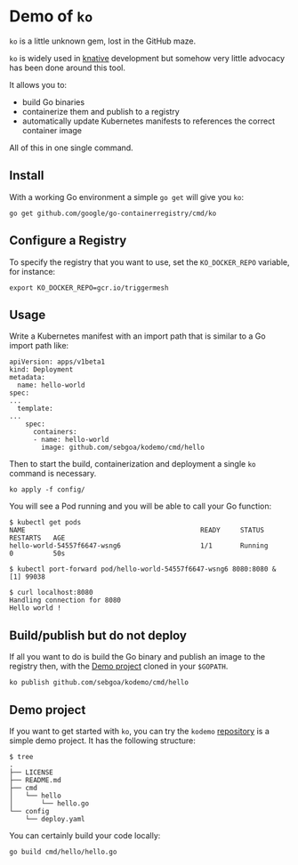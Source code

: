 # Demo of `ko`

`ko` is a little unknown gem, lost in the GitHub maze.

`ko` is widely used in [knative](https://github.com/knative) development but somehow very little advocacy has been done around this tool.

It allows you to:

* build Go binaries
* containerize them and publish to a registry
* automatically update Kubernetes manifests to references the correct container image

All of this in one single command. 

## Install

With a working Go environment a simple `go get` will give you `ko`:

```
go get github.com/google/go-containerregistry/cmd/ko
```

## Configure a Registry

To specify the registry that you want to use, set the `KO_DOCKER_REPO` variable, for instance:

```
export KO_DOCKER_REPO=gcr.io/triggermesh
```

## Usage

Write a Kubernetes manifest with an import path that is similar to a Go import path like:

```
apiVersion: apps/v1beta1
kind: Deployment
metadata:
  name: hello-world
spec:
...
  template:
...
    spec:
      containers:
      - name: hello-world
        image: github.com/sebgoa/kodemo/cmd/hello
```

Then to start the build, containerization and deployment a single `ko` command is necessary.

```
ko apply -f config/
```

You will see a Pod running and you will be able to call your Go function:

```
$ kubectl get pods
NAME                                            READY     STATUS      RESTARTS   AGE
hello-world-54557f6647-wsng6                    1/1       Running     0          50s

$ kubectl port-forward pod/hello-world-54557f6647-wsng6 8080:8080 &
[1] 99038

$ curl localhost:8080
Handling connection for 8080
Hello world !
```

## Build/publish but do not deploy

If all you want to do is build the Go binary and publish an image to the registry then, with the [Demo project](https://github.com/sebgoa/kodemo) cloned in your `$GOPATH`.

```
ko publish github.com/sebgoa/kodemo/cmd/hello
```

## Demo project

If you want to get started with `ko`, you can try the `kodemo` [repository](https://github.com/sebgoa/kodemo) is a simple demo project. It has the following structure:

```
$ tree
.
├── LICENSE
├── README.md
├── cmd
│   └── hello
│       └── hello.go
└── config
    └── deploy.yaml
```

You can certainly build your code locally:

```
go build cmd/hello/hello.go
```